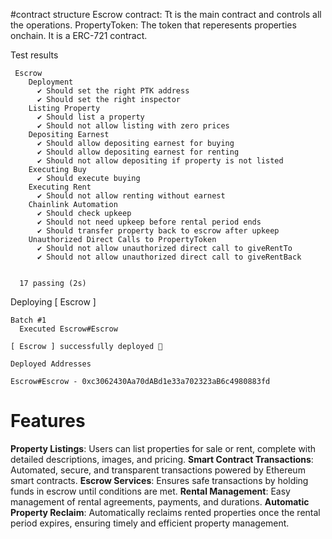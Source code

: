 #contract structure
Escrow contract: Tt is the main contract and controls all the operations.
PropertyToken: The token that reperesents properties onchain. It is a ERC-721 contract.




Test results
```
 Escrow      
    Deployment
      ✔ Should set the right PTK address
      ✔ Should set the right inspector
    Listing Property
      ✔ Should list a property
      ✔ Should not allow listing with zero prices
    Depositing Earnest
      ✔ Should allow depositing earnest for buying
      ✔ Should allow depositing earnest for renting
      ✔ Should not allow depositing if property is not listed
    Executing Buy
      ✔ Should execute buying
    Executing Rent
      ✔ Should not allow renting without earnest
    Chainlink Automation
      ✔ Should check upkeep
      ✔ Should not need upkeep before rental period ends
      ✔ Should transfer property back to escrow after upkeep
    Unauthorized Direct Calls to PropertyToken
      ✔ Should not allow unauthorized direct call to giveRentTo
      ✔ Should not allow unauthorized direct call to giveRentBack


  17 passing (2s)
```

Deploying [ Escrow ]
```
Batch #1
  Executed Escrow#Escrow

[ Escrow ] successfully deployed 🚀

Deployed Addresses

Escrow#Escrow - 0xc3062430Aa70dABd1e33a702323aB6c4980883fd
```



# Features
**Property Listings**: Users can list properties for sale or rent, complete with detailed descriptions, images, and pricing.
**Smart Contract Transactions**: Automated, secure, and transparent transactions powered by Ethereum smart contracts.
**Escrow Services**: Ensures safe transactions by holding funds in escrow until conditions are met.
**Rental Management**: Easy management of rental agreements, payments, and durations.
**Automatic Property Reclaim**: Automatically reclaims rented properties once the rental period expires, ensuring timely and efficient property management.

